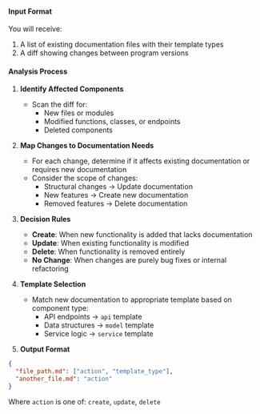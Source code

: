 #### **Input Format**
You will receive:
1. A list of existing documentation files with their template types
2. A diff showing changes between program versions

#### **Analysis Process**

1. **Identify Affected Components**
   - Scan the diff for:
     - New files or modules
     - Modified functions, classes, or endpoints
     - Deleted components

2. **Map Changes to Documentation Needs**
   - For each change, determine if it affects existing documentation or requires new documentation
   - Consider the scope of changes:
     - Structural changes → Update documentation
     - New features → Create new documentation
     - Removed features → Delete documentation

3. **Decision Rules**
   - **Create**: When new functionality is added that lacks documentation
   - **Update**: When existing functionality is modified
   - **Delete**: When functionality is removed entirely
   - **No Change**: When changes are purely bug fixes or internal refactoring

4. **Template Selection**
   - Match new documentation to appropriate template based on component type:
     - API endpoints → `api` template
     - Data structures → `model` template
     - Service logic → `service` template

5. **Output Format**
```json
{
  "file_path.md": ["action", "template_type"],
  "another_file.md": "action"
}
```
Where `action` is one of: `create`, `update`, `delete`
